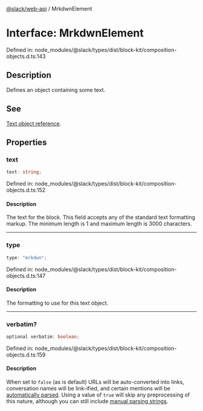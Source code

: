 [@slack/web-api](../index.md) / MrkdwnElement

# Interface: MrkdwnElement

Defined in: node\_modules/@slack/types/dist/block-kit/composition-objects.d.ts:143

## Description

Defines an object containing some text.

## See

[Text object reference](https://api.slack.com/reference/block-kit/composition-objects#text).

## Properties

### text

```ts
text: string;
```

Defined in: node\_modules/@slack/types/dist/block-kit/composition-objects.d.ts:152

#### Description

The text for the block. This field accepts any of the standard text formatting markup.
The minimum length is 1 and maximum length is 3000 characters.

***

### type

```ts
type: "mrkdwn";
```

Defined in: node\_modules/@slack/types/dist/block-kit/composition-objects.d.ts:147

#### Description

The formatting to use for this text object.

***

### verbatim?

```ts
optional verbatim: boolean;
```

Defined in: node\_modules/@slack/types/dist/block-kit/composition-objects.d.ts:159

#### Description

When set to `false` (as is default) URLs will be auto-converted into links, conversation names will
be link-ified, and certain mentions will be [automatically parsed](https://api.slack.com/reference/surfaces/formatting#automatic-parsing).
Using a value of `true` will skip any preprocessing of this nature, although you can still include
[manual parsing strings](https://api.slack.com/reference/surfaces/formatting#advanced).
